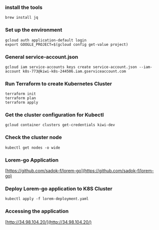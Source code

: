 ### install the tools
    brew install jq

### Set up the environment

    gcloud auth application-default login
    export GOOGLE_PROJECT=$(gcloud config get-value project)

### General service-account.json
    gcloud iam service-accounts keys create service-account.json --iam-account k8s-773@kiwi-k8s-244506.iam.gserviceaccount.com

### Run Terraform to create Kubernetes Cluster
    terraform init
    terraform plan
    terraform apply

### Get the cluster configuration for Kubectl
    gcloud container clusters get-credentials kiwi-dev
    
### Check the cluster node
    kubectl get nodes -o wide
    
### Lorem-go Application


[https://github.com/sadok-f/lorem-go](https://github.com/sadok-f/lorem-go)

### Deploy Lorem-go application to K8S Cluster
    kubectl apply -f lorem-deployment.yaml
    
    
### Accessing the application

[http://34.98.104.20/](http://34.98.104.20/)